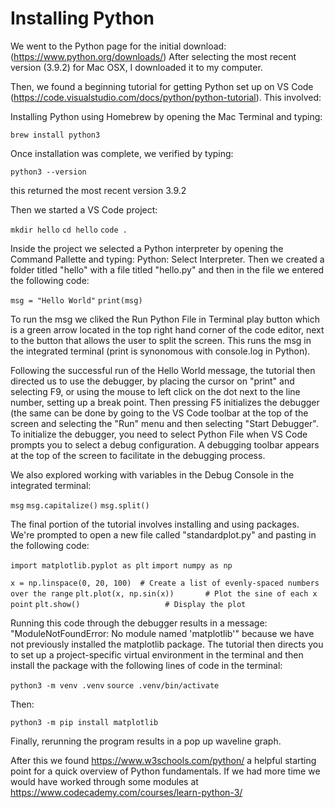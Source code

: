 
# Installing Python

We went to the Python page for the initial download: (https://www.python.org/downloads/)
After selecting the most recent version (3.9.2) for Mac OSX, I downloaded it to my computer.

Then, we found a beginning tutorial for getting Python set up on VS Code (https://code.visualstudio.com/docs/python/python-tutorial). This involved:

Installing Python using Homebrew by opening the Mac Terminal and typing: 

  `brew install python3`
  
Once installation was complete, we verified by typing: 

  `python3 --version`

this returned the most recent version 3.9.2

Then we started a VS Code project: 

  `mkdir hello`
  `cd hello`
  `code .`

Inside the project we selected a Python interpreter by opening the Command Pallette and typing: Python: Select Interpreter. Then we created a folder titled "hello" with a file titled "hello.py" and then in the file we entered the following code: 

  `msg = "Hello World"`
  `print(msg)`

To run the msg we cliked the Run Python File in Terminal play button which is a green arrow located in the top right hand corner of the code editor, next to the button that allows the user to split the screen. This runs the msg in the integrated terminal (print is synonomous with console.log in Python).

Following the successful run of the Hello World message, the tutorial then directed us to use the debugger, by placing the cursor on "print" and selecting F9, or using the mouse to left click on the dot next to the line number, setting up a break point. Then pressing F5 initializes the debugger (the same can be done by going to the VS Code toolbar at the top of the screen and selecting the "Run" menu and then selecting "Start Debugger". To initialize the debugger, you need to select Python File when VS Code prompts you to select a debug configuration. A debugging toolbar appears at the top of the screen to facilitate in the debugging process.

We also explored working with variables in the Debug Console in the integrated terminal:

  `msg`
  `msg.capitalize()`
  `msg.split()`

The final portion of the tutorial involves installing and using packages. We're prompted to open a new file called "standardplot.py" and pasting in the following code:

  `import matplotlib.pyplot as plt`
  `import numpy as np`

  `x = np.linspace(0, 20, 100)  # Create a list of evenly-spaced numbers over the range`
  `plt.plot(x, np.sin(x))       # Plot the sine of each x point`
  `plt.show()                   # Display the plot`

Running this code through the debugger results in a message: "ModuleNotFoundError: No module named 'matplotlib'" because we have not previously installed the matplotlib package. The tutorial then directs you to set up a project-specific virtual environment in the terminal and then install the package with the following lines of code in the terminal:

  `python3 -m venv .venv`
  `source .venv/bin/activate`

Then:

  `python3 -m pip install matplotlib`

Finally, rerunning the program results in a pop up waveline graph.

After this we found https://www.w3schools.com/python/ a helpful starting point for a quick overview of Python fundamentals. If we had more time we would have worked through some modules at https://www.codecademy.com/courses/learn-python-3/